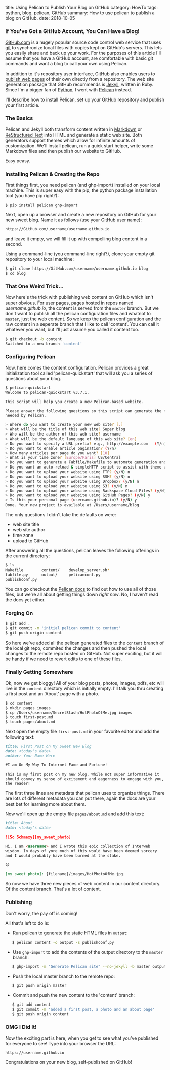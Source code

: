 title: Using Pelican to Publish Your Blog on GitHub
category: HowTo
tags: python, blog, pelican, GitHub
summary: How to use pelican to publish a blog on GitHub.
date: 2018-10-05

### **If You've Got a GitHub Account, You Can Have a Blog!**

[GitHub.com][1] is a hugely popular source code control web service
that uses [git][2] to synchronize local files with copies kept on
GitHub's servers. This lets you easily share and back up your work.
For the purposes of this article I'll assume that you have a GitHub
account, are comfortable with basic git commands and want a blog to
call your own using Pelican.

In addition to it's repository user interface, GitHub also enables
users to [publish web pages][3] of their own directly from a
repository. The web site generation package that GitHub recommends is
[Jekyll][4], written in Ruby. Since I'm a bigger fan of [Python][5], I
went with [Pelican][6] instead.

I'll describe how to install Pelican, set up your GitHub repository
and publish your first article. 

### **The Basics**

Pelican and Jekyll both transform content written in [Markdown][9] or
[ReStructured Text][8] into HTML and generate a static web site. Both
generators support themes which allow for infinite amounts of
customization. We'll install pelican, run a quick start helper, write
some Markdown files and then publish our website to GitHub.

Easy peasy.

### **Installing Pelican & Creating the Repo**

First things first, you need pelican (and ghp-import) installed on
your local machine.  This is super easy with the pip, the python package
installation tool (you have pip right?):

```
$ pip install pelican ghp-import
```

Next, open up a browser and create a new repository on GitHub for your
new sweet blog. Name it as follows (use your GitHub user name):

```
https://GitHub.com/username/username.github.io
```

and leave it empty, we will fill it up with compelling blog content in
a second.

Using a command-line (you command-line right?), clone your empty git
repository to your local machine:

```bash
$ git clone https://GitHub.com/username/username.github.io blog
$ cd blog
```

### **That One Weird Trick...**

Now here's the trick with publishing web content on GitHub which isn't
super obvious. For user pages, pages hosted in repos named
_username.github.io_, the content is served from the `master`
branch. But we don't want to publish all the pelican configuration
files and whatnot to `master`, just the web content. So we keep the
pelican configuration and the raw content in a seperate branch that I
like to call 'content'. You can call it whatever you want, but I'll
just assume you called it content too.

```bash
$ git checkout -b content
Switched to a new branch 'content'
```
### **Configuring Pelican**

Now, here comes the content configuration. Pelican provides a great
initialization tool called 'pelican-quickstart' that will ask you a
series of questions about your blog.

```bash
$ pelican-quickstart
Welcome to pelican-quickstart v3.7.1.

This script will help you create a new Pelican-based website.

Please answer the following questions so this script can generate the files
needed by Pelican.

> Where do you want to create your new web site? [.]  
> What will be the title of this web site? Super blog
> Who will be the author of this web site? username
> What will be the default language of this web site? [en] 
> Do you want to specify a URL prefix? e.g., http://example.com   (Y/n) n
> Do you want to enable article pagination? (Y/n) 
> How many articles per page do you want? [10] 
> What is your time zone? [Europe/Paris] US/Central
> Do you want to generate a Fabfile/Makefile to automate generation and publishing? (Y/n) y
> Do you want an auto-reload & simpleHTTP script to assist with theme and site development? (Y/n) y
> Do you want to upload your website using FTP? (y/N) n
> Do you want to upload your website using SSH? (y/N) n
> Do you want to upload your website using Dropbox? (y/N) n
> Do you want to upload your website using S3? (y/N) n
> Do you want to upload your website using Rackspace Cloud Files? (y/N) n
> Do you want to upload your website using GitHub Pages? (y/N) y
> Is this your personal page (username.github.io)? (y/N) y
Done. Your new project is available at /Users/username/blog
```

The only questions I didn't take the defaults on were:

* web site title
* web site author
* time zone
* upload to GitHub

After answering all the questions, pelican leaves the following
offerings in the current directory:

```bash
$ ls
Makefile		content/	develop_server.sh*
fabfile.py		output/		pelicanconf.py
publishconf.py
```

You can go checkout the [Pelican docs][10] to find out how to use
all of those files, but we're all about getting things down *right now*.
No, I haven't read the docs yet either.

### **Forging On**

```bash
$ git add .
$ git commit -m 'initial pelican commit to content'
$ git push origin content
```

So here we've added all the pelican generated files to the `content`
branch of the local git repo, commited the changes and then pushed the
local changes to the remote repo hosted on GitHub. Not super exciting,
but it will be handy if we need to revert edits to one of these files.

### **Finally Getting Somewhere**

Ok, now we get bloggy! All of your blog posts, photos, images, pdfs,
etc will live in the `content` directory which is initially
empty. I'll talk you thru creating a first post and an 'About' page
with a photo.

```bash
$ cd content
$ mkdir pages images
$ cp /Users/username/SecretStash/HotPhotoOfMe.jpg images
$ touch first-post.md
$ touch pages/about.md

```

Next open the empty file `first-post.md` in your favorite editor
and add the following text:

```markdown
title: First Post on My Sweet New Blog
date: <today's date>
author: Your Name Here

#I am On My Way To Internet Fame and Fortune!

This is my first post on my new blog. While not super informative it
should convey my sense of excitement and eagerness to engage with you,
the reader!
```

The first three lines are metadata that pelican uses to organize things. There
are lots of different metadata you can put there, again the docs are your best
bet for learning more about them.

Now we'll open up the empty file `pages/about.md` and add this text:

```markdown
title: About
date: <today's date>

![So Schmexy][my_sweet_photo]

Hi, I am <username> and I wrote this epic collection of Interweb
wisdom. In days of yore much of this would have been deemed sorcery
and I would probably have been burned at the stake.

😆

[my_sweet_photo]: {filename}/images/HotPhotoOfMe.jpg
```

So now we have three new pieces of web content in our content
directory.  Of the content branch. That's a lot of content.

### **Publishing**

Don't worry, the pay off is coming!

All that's left to do is:

* Run pelican to generate the static HTML files in `output`:

```bash
   $ pelican content -o output -s publishconf.py
```

* Use `ghp-import` to add the contents of the output directory to the `master` branch:

```bash
   $ ghp-import -m "Generate Pelican site" --no-jekyll -b master output
```

* Push the local master branch to the remote repo:

```bash
   $ git push origin master
```

* Commit and push the new content to the 'content' branch:

```bash
   $ git add content
   $ git commit -m 'added a first post, a photo and an about page'
   $ git push origin content
```

### **OMG I Did It!**

Now the exciting part is here, when you get to see what you've
published for everyone to see! Type into your browser the URL:

```
https://username.github.io
```

Congratulations on your new blog, self-published on GitHub!


[1]: https://github.com/
[2]: https://git-scm.com
[3]: https://help.github.com/categories/GitHub-pages-basics/
[4]: https://jekyllrb.com
[5]: https://python.org
[6]: https://blog.getpelican.com
[7]: https://www.pelicanthemes.com
[8]: http://docutils.sourceforge.net/docs/user/rst/quickref.html
[9]: https://guides.github.com/features/mastering-markdown
[10]: https://docs.getpelican.com

